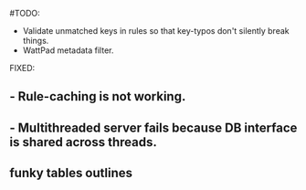 #TODO:

 - Validate unmatched keys in rules so that key-typos don't silently break things.
 - WattPad metadata filter.
 

 FIXED:
 ## - Rule-caching is not working.
 ## - Multithreaded server fails because DB interface is shared across threads.
 ## funky tables outlines
